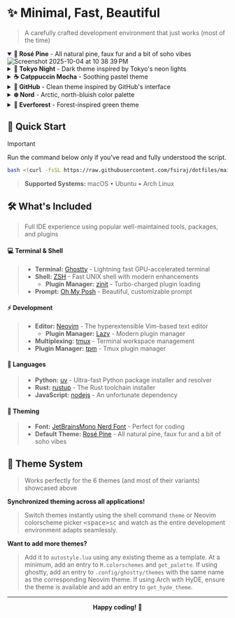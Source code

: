 # ✨ Minimal, Fast, Beautiful

> A carefully crafted development environment that just works (most of the time)

<details open>
<summary><strong>🌹 Rosé Pine</strong> - All natural pine, faux fur and a bit of soho vibes</summary>

<img alt="Screenshot 2025-10-04 at 10 38 39 PM" src="https://github.com/user-attachments/assets/254e50cb-8325-49d7-9887-071cee2ed21d" />

</details>

<details>
<summary><strong>🌙 Tokyo Night</strong> - Dark theme inspired by Tokyo's neon lights</summary>

<img alt="Screenshot 2025-10-04 at 10 37 59 PM" src="https://github.com/user-attachments/assets/ea1eaa4e-a700-4b2f-baf8-63c291b8f734" />

</details>

<details>
<summary><strong>☕ Catppuccin Mocha</strong> - Soothing pastel theme</summary>

<img alt="Screenshot 2025-10-04 at 10 37 23 PM" src="https://github.com/user-attachments/assets/539f284c-b4fd-44ef-8a81-f84985e2a430" />

</details>

<details>
<summary><strong>🐙 GitHub</strong> - Clean theme inspired by GitHub's interface</summary>

<img alt="Screenshot 2025-10-04 at 10 39 22 PM" src="https://github.com/user-attachments/assets/f17437a6-174a-43eb-b1c2-05ec314826c1" />

</details>

<details>
<summary><strong>❄️ Nord</strong> - Arctic, north-bluish color palette</summary>

<img alt="Screenshot 2025-10-04 at 10 39 49 PM" src="https://github.com/user-attachments/assets/43213fe7-ce2d-4173-9c31-25a86198cf7c" />

</details>

<details>
<summary><strong>🌲 Everforest</strong> - Forest-inspired green theme</summary>

<img alt="Screenshot 2025-10-04 at 10 40 22 PM" src="https://github.com/user-attachments/assets/6b0f4db9-1432-45c2-89c3-2fcc876cc729" />

</details>

## 🚀 Quick Start

> [!IMPORTANT]
> Run the command below only if you've read and fully understood the script.

```bash
bash <(curl -fsSL https://raw.githubusercontent.com/fsiraj/dotfiles/main/install.sh)
```

> **Supported Systems:** macOS • Ubuntu • Arch Linux

## 🛠️ What's Included

> Full IDE experience using popular well-maintained tools, packages, and plugins

#### 💻 **Terminal & Shell**

> - **Terminal:** [Ghostty](https://ghostty.org/) - Lightning fast GPU-accelerated terminal
> - **Shell:** [ZSH](https://www.zsh.org/) - Fast UNIX shell with modern enhancements
>   - **Plugin Manager:** [zinit](https://github.com/zdharma-continuum/zinit) - Turbo-charged plugin loading
> - **Prompt:** [Oh My Posh](https://ohmyposh.dev/) - Beautiful, customizable prompt

#### ⚡ **Development**

> - **Editor:** [Neovim](https://neovim.io/) - The hyperextensible Vim-based text editor
>   - **Plugin Manager:** [Lazy](https://github.com/folke/lazy.nvim) - Modern plugin manager
> - **Multiplexing:** [tmux](https://github.com/tmux/tmux) - Terminal workspace management
> - **Plugin Manager:** [tpm](https://github.com/tmux-plugins/tpm) - Tmux plugin manager

#### 🔧 **Languages**

> - **Python:** [uv](https://docs.astral.sh/uv/) - Ultra-fast Python package installer and resolver
> - **Rust:** [rustup](https://rustup.rs/) - The Rust toolchain installer
> - **JavaScript:** [nodejs](https://nodejs.org/en) - An unfortunate dependency

#### 🎨 **Theming**

> - **Font:** [JetBrainsMono Nerd Font](https://github.com/ryanoasis/nerd-fonts/tree/master/patched-fonts/JetBrainsMono) - Perfect for coding
> - **Default Theme:** [Rosé Pine](https://rosepinetheme.com/) - All natural pine, faux fur and a bit of soho vibes

## 🌈 Theme System

> Works perfectly for the 6 themes (and most of their variants) showcased above

**Synchronized theming across all applications!**

> Switch themes instantly using the shell command `theme` or Neovim colorscheme picker <kbd>\<space\>sc</kbd> and watch as the entire development environment adapts seamlessly.

**Want to add more themes?**

> Add it to `autostyle.lua` using any existing theme as a template. At a minimum, add an entry to `M.colorschemes` and `get_palette`. If using ghostty, add an entry to `.config/ghostty/themes` with the same name as the corresponding Neovim theme. If using Arch with HyDE, ensure the theme is available and add an entry to `get_hyde_theme`.

---

<div align="center">

**Happy coding!** 🎉

</div>
